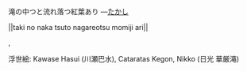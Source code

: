 滝の中つと流れ落つ紅葉あり
—[たかし](https://ja.wikipedia.org/wiki/たかし)

||taki no naka tsuto nagareotsu momiji ari||

,

浮世絵: Kawase Hasui (川瀬巴水), Cataratas Kegon, Nikko (日光 華厳滝)